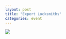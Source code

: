 ```yaml
---
layout: post
title: "Expert Locksmiths"
categories: event
---
```

![](https://pics.livejournal.com/quillcraft/pic/001fzepr)
